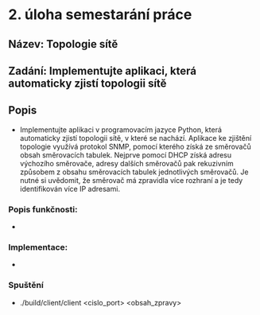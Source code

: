 # 2. úloha semestarání práce

## Název: Topologie sítě

## Zadání: Implementujte aplikaci, která automaticky zjistí topologii sítě

## Popis
- Implementujte aplikaci v programovacím jazyce Python, která automaticky zjistí
topologii sítě, v které se nachází. Aplikace ke zjištění topologie využívá protokol
SNMP, pomocí kterého získá ze směrovačů obsah směrovacích tabulek.
Nejprve pomocí DHCP získá adresu výchozího směrovače, adresy dalších směrovačů
pak rekuzivním způsobem z obsahu směrovacích tabulek jednotlivých směrovačů. Je
nutné si uvědomit, že směrovač má zpravidla více rozhraní a je tedy identifikován
více IP adresami.

### Popis funkčnosti:

- 

### Implementace:

- 

### Spuštění

- ./build/client/client <cislo_port> <obsah_zpravy>